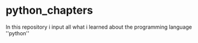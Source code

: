 # python_chapters
In this repository i input all what i learned about the programming language ''python''

